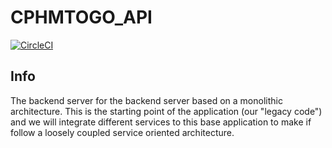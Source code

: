 # CPHMTOGO_API
[![CircleCI](https://dl.circleci.com/status-badge/img/gh/f2js/CPHMTOGO_API/tree/main.svg?style=svg)](https://dl.circleci.com/status-badge/redirect/gh/f2js/CPHMTOGO_API/tree/main)
## Info
The backend server for the backend server based on a monolithic architecture. 
This is the starting point of the application (our "legacy code") and we will integrate different services to this base application to make if follow a loosely coupled service oriented architecture. 
